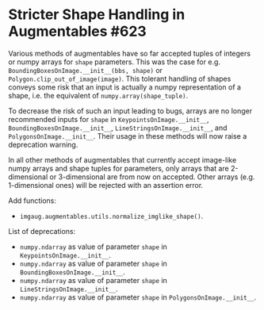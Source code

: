 # Stricter Shape Handling in Augmentables #623

Various methods of augmentables have so far accepted tuples
of integers or numpy arrays for `shape` parameters. This was
the case for e.g. `BoundingBoxesOnImage.__init__(bbs, shape)`
or `Polygon.clip_out_of_image(image)`. This tolerant handling
of shapes conveys some risk that an input is actually a
numpy representation of a shape, i.e. the equivalent of
`numpy.array(shape_tuple)`.

To decrease the risk of such an input leading to bugs, arrays
are no longer recommended inputs for `shape` in
`KeypointsOnImage.__init__`, `BoundingBoxesOnImage.__init__`,
`LineStringsOnImage.__init__`, and `PolygonsOnImage.__init__`.
Their usage in these methods will now raise a deprecation warning.

In all other methods of augmentables that currently accept
image-like numpy arrays and shape tuples for parameters,
only arrays that are 2-dimensional or 3-dimensional are from
now on accepted. Other arrays (e.g. 1-dimensional ones)
will be rejected with an assertion error.

Add functions:
* `imgaug.augmentables.utils.normalize_imglike_shape()`.

List of deprecations:
* `numpy.ndarray` as value of parameter `shape` in
  `KeypointsOnImage.__init__`.
* `numpy.ndarray` as value of parameter `shape` in
  `BoundingBoxesOnImage.__init__`.
* `numpy.ndarray` as value of parameter `shape` in
  `LineStringsOnImage.__init__`.
* `numpy.ndarray` as value of parameter `shape` in
  `PolygonsOnImage.__init__`.
